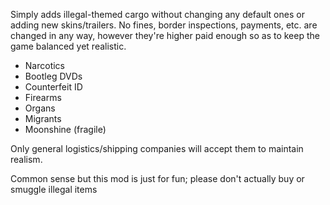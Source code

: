 Simply adds illegal-themed cargo without changing any default ones or adding new skins/trailers. No fines, border inspections, payments, etc. are changed in any way, however they're higher paid enough so as to keep the game balanced yet realistic.
- Narcotics
- Bootleg DVDs
- Counterfeit ID
- Firearms
- Organs
- Migrants
- Moonshine (fragile)

Only general logistics/shipping companies will accept them to maintain realism.

Common sense but this mod is just for fun; please don't actually buy or smuggle illegal items
